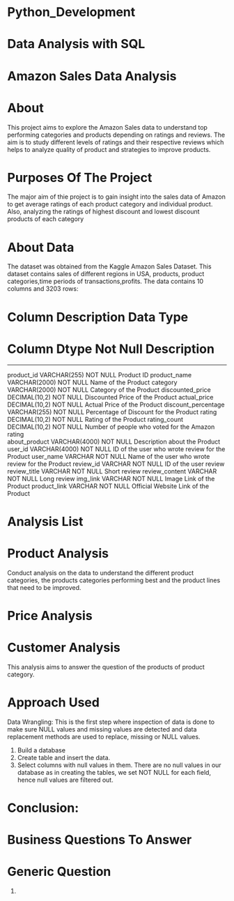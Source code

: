 # Python_Development
# Data Analysis with SQL
# Amazon Sales Data Analysis
# About
This project aims to explore the Amazon Sales data to understand top performing categories and products depending on ratings and reviews. The aim is to study different levels of ratings and their respective reviews which helps to analyze quality of product and strategies to improve products.  

# Purposes Of The Project
The major aim of thie project is to gain insight into the sales data of Amazon to get average ratings of each product category and individual product. Also, analyzing the ratings of highest discount and lowest discount products of each category

# About Data
The dataset was obtained from the Kaggle Amazon Sales Dataset. This dataset contains sales of different regions in USA, products, product categories,time periods of 
transactions,profits. The data contains 10 columns and 3203 rows:

# Column Description Data Type
 #   Column          Dtype         Not Null   Description    
---  ------        --------------  -----         
product_id        VARCHAR(255)     NOT NULL   Product ID
product_name      VARCHAR(2000)    NOT NULL   Name of the Product
category          VARCHAR(2000)    NOT NULL   Category of the Product
discounted_price  DECIMAL(10,2)    NOT NULL   Discounted Price of the Product
actual_price      DECIMAL(10,2)    NOT NULL   Actual Price of the Product
discount_percentage VARCHAR(255)   NOT NULL   Percentage of Discount for the Product 
rating            DECIMAL(10,2)    NOT NULL   Rating of the Product
rating_count      DECIMAL(10,2)    NOT NULL   Number of people who voted for the Amazon rating  
about_product     VARCHAR(4000)    NOT NULL   Description about the Product
user_id           VARCHAR(4000)    NOT NULL   ID of the user who wrote review for the Product
user_name         VARCHAR          NOT NULL   Name of the user who wrote review for the Product
review_id         VARCHAR          NOT NULL   ID of the user review
review_title      VARCHAR          NOT NULL   Short review
review_content    VARCHAR          NOT NULL   Long review
img_link          VARCHAR          NOT NULL   Image Link of the Product
product_link      VARCHAR          NOT NULL   Official Website Link of the Product

# Analysis List
# Product Analysis
Conduct analysis on the data to understand the different product categories, the products categories performing best and the product lines that need to be improved.

# Price Analysis


# Customer Analysis
This analysis aims to answer the question of the products of product category.

# Approach Used
Data Wrangling: This is the first step where inspection of data is done to make sure NULL values and missing values are detected and data replacement methods are used to replace, missing or NULL values.
1. Build a database
2. Create table and insert the data.
3. Select columns with null values in them. There are no null values in our database as in creating the tables, we set NOT NULL for each field, hence null values are filtered out.

# Conclusion:

# Business Questions To Answer
# Generic Question
1. 
